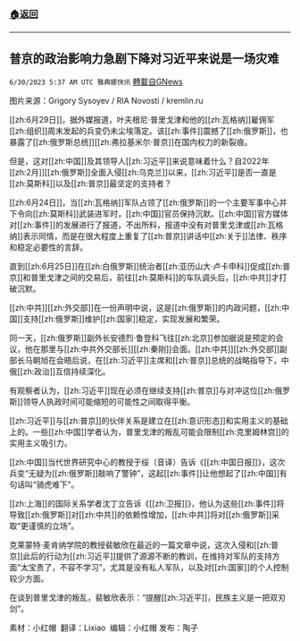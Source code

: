 ###  [:house:返回](README.md)
---


## 普京的政治影响力急剧下降对习近平来说是一场灾难
`6/30/2023 5:37 AM UTC 雅典娜快讯` [轉載自GNews](https://gnews.org/articles/1425369)

图片来源：Grigory Sysoyev / RIA Novosti / kremlin.ru

[[zh:6月29日]]，据外媒报道，叶夫根尼·普里戈津和他的[[zh:瓦格纳]]雇佣军[[zh:组织]]周末发起的兵变仍未尘埃落定。该[[zh:事件]]震撼了[[zh:俄罗斯]]，也暴露了[[zh:俄罗斯总统]][[zh:弗拉基米尔·普京]]在国内权力的新裂痕。

但是，这对[[zh:中国]]及其领导人[[zh:习近平]]来说意味着什么？自2022年[[zh:2月]][[zh:俄罗斯]]全面入侵[[zh:乌克兰]]以来，[[zh:习近平]]是否一直是[[zh:莫斯科]]以及[[zh:普京]]最坚定的支持者？

[[zh:6月24日]]，当[[zh:瓦格纳]]军队占领了[[zh:俄罗斯]]的一个主要军事中心并下令向[[zh:莫斯科]]武装进军时，[[zh:中国]]官员保持沉默。[[zh:中国]]官方媒体对[[zh:事件]]的发展进行了报道，不出所料，报道中没有对普里戈津或[[zh:瓦格纳]]表示同情，而是在很大程度上重复了[[zh:普京]]讲话中[[zh:关于]]法律、秩序和稳定必要性的言辞。

直到[[zh:6月25日]]在[[zh:白俄罗斯]]统治者[[zh:亚历山大·卢卡申科]]促成[[zh:普京]]和普里戈津之间的交易后，前往[[zh:莫斯科]]的车队调头后，[[zh:中共]]才打破沉默。

[[zh:中共]][[zh:外交部]]在一份声明中说，这是[[zh:俄罗斯]]的内政问题，[[zh:中国]]支持[[zh:俄罗斯]]维护[[zh:国家]]稳定，实现发展和繁荣。

同一天，[[zh:俄罗斯]]副外长安德烈·鲁登科飞往[[zh:北京]]参加据说是预定的会议，他在那里与[[zh:中共外交部长]][[zh:秦刚]]会面。[[zh:中共]][[zh:外交部]]副部长马朝旭在会晤后说，在[[zh:习近平]]主席和[[zh:普京]]总统的战略指导下，中俄[[zh:政治]]互信持续深化。

有观察者认为，[[zh:习近平]]现在必须在继续支持[[zh:普京]]与对冲这位[[zh:俄罗斯]]领导人执政时间可能缩短的可能性之间取得平衡。

[[zh:习近平]]与[[zh:普京]]的伙伴关系是建立在[[zh:意识形态]]和实用主义的基础上的。一些[[zh:中国]]学者认为，普里戈津的叛乱可能会限制[[zh:克里姆林宫]]的实用主义吸引力。

[[zh:中国]]当代世界研究中心的教授于绥（音译）告诉《[[zh:中国日报]]》，这次兵变“无疑为[[zh:俄罗斯]]敲响了警钟”，这起[[zh:事件]]让他想起了[[zh:中国]]有句话叫“骑虎难下”。

[[zh:上海]]的国际关系学者沈丁立告诉《[[zh:卫报]]》，他认为这些[[zh:事件]]将导致[[zh:俄罗斯]]对[[zh:中共]]的依赖性增加，[[zh:中共]]将对[[zh:俄罗斯]]采取“更谨慎的立场”。

克莱蒙特·麦肯纳学院的教授裴敏欣在最近的一篇文章中说，这次入侵和[[zh:普京]]此后的行动为[[zh:习近平]]提供了源源不断的教训，在维持对军队的支持方面“太宝贵了，不容不学习”，尤其是没有私人军队，以及对[[zh:国家]]的个人控制较少方面。

在谈到普里戈津的叛乱，裴敏欣表示：“提醒[[zh:习近平]]，民族主义是一把双刃剑”。

素材：小红帽   翻译：Lixiao    编辑：小红帽  发布：陶子



